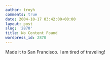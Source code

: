 ```yaml
---
author: troyh
comments: true
date: 2004-10-17 03:42:00+00:00
layout: post
slug: '2870'
title: No Content Found
wordpress_id: 2870
---
```


Made it to San Francisco. I am tired of traveling!
